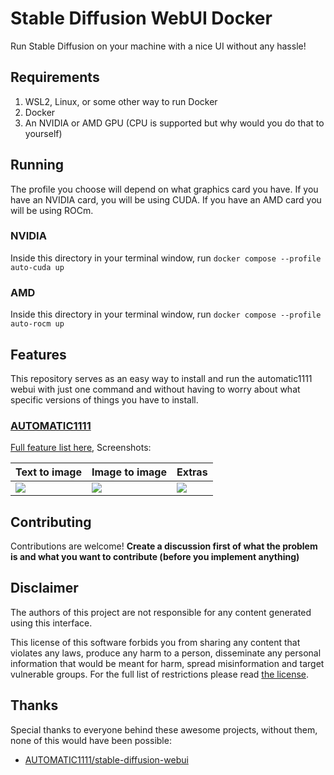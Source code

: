 # Stable Diffusion WebUI Docker

Run Stable Diffusion on your machine with a nice UI without any hassle!

## Requirements
1. WSL2, Linux, or some other way to run Docker
1. Docker
1. An NVIDIA or AMD GPU (CPU is supported but why would you do that to yourself)

## Running

The profile you choose will depend on what graphics card you have. If you have an NVIDIA card, you will be using CUDA. If you have an AMD card you will be using ROCm.

### NVIDIA
Inside this directory in your terminal window, run `docker compose --profile auto-cuda up`

### AMD
Inside this directory in your terminal window, run `docker compose --profile auto-rocm up`

## Features

This repository serves as an easy way to install and run the automatic1111 webui with just one command and without having to worry about what specific versions of things you have to install.

### [AUTOMATIC1111](https://github.com/AUTOMATIC1111/stable-diffusion-webui)

[Full feature list here](https://github.com/AUTOMATIC1111/stable-diffusion-webui-feature-showcase), Screenshots:

| Text to image                                                                                              | Image to image                                                                                             | Extras                                                                                                     |
| ---------------------------------------------------------------------------------------------------------- | ---------------------------------------------------------------------------------------------------------- | ---------------------------------------------------------------------------------------------------------- |
| ![](https://user-images.githubusercontent.com/24505302/189541954-46afd772-d0c8-4005-874c-e2eca40c02f2.jpg) | ![](https://user-images.githubusercontent.com/24505302/189541956-5b528de7-1b5d-479f-a1db-d3f5a53afc59.jpg) | ![](https://user-images.githubusercontent.com/24505302/189541957-cf78b352-a071-486d-8889-f26952779a61.jpg) |

## Contributing

Contributions are welcome! **Create a discussion first of what the problem is and what you want to contribute (before you implement anything)**

## Disclaimer

The authors of this project are not responsible for any content generated using this interface.

This license of this software forbids you from sharing any content that violates any laws, produce any harm to a person, disseminate any personal information that would be meant for harm, spread misinformation and target vulnerable groups. For the full list of restrictions please read [the license](./LICENSE).

## Thanks

Special thanks to everyone behind these awesome projects, without them, none of this would have been possible:

- [AUTOMATIC1111/stable-diffusion-webui](https://github.com/AUTOMATIC1111/stable-diffusion-webui)
